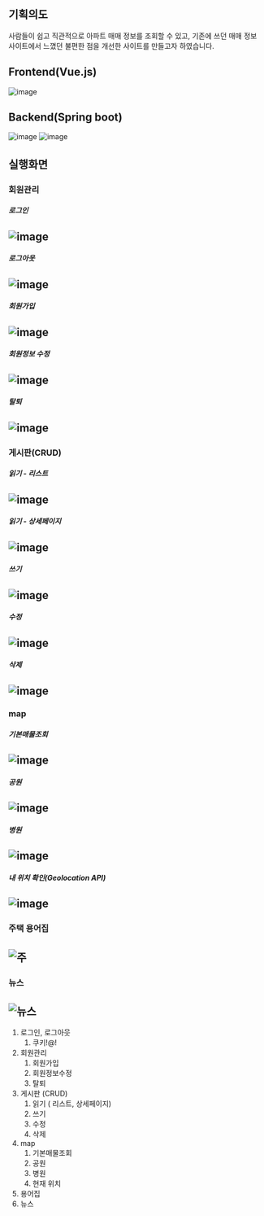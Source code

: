 ## 기획의도
사람들이 쉽고 직관적으로 아파트 매매 정보를 조회할 수 있고,
기존에 쓰던 매매 정보 사이트에서 느꼈던 불편한 점을 개선한 사이트를 만들고자 하였습니다.


## Frontend(Vue.js) 
![image](/uploads/56bf5c7d580ea0f21af79adfc3751a9f/image.png)

## Backend(Spring boot)
![image](/uploads/88d43bf47f0afba7558155b437f6a7ba/image.png)
![image](/uploads/8348d63bbeb1bed603d0efbc0fe49ce1/image.png)


## 실행화면

### 회원관리

##### 로그인
![image](/uploads/03ba3f009b2c990d3d7b24edeaa9e0df/image.png)
---------- 
##### 로그아웃
![image](/uploads/7f0d816944b0fca38bf8f96181303a85/image.png)
---------- 
##### 회원가입
![image](/uploads/d7def99a2de9cf483d5ab04fd1bfa74e/image.png)
---------- 
##### 회원정보 수정
![image](/uploads/ac2e77612f8591b648d126c62f4ff645/image.png)
---------- 
##### 탈퇴
![image](/uploads/343fd42f17a60eafb733719855d8417b/image.png)
---------- 
### 게시판(CRUD)

##### 읽기 - 리스트
![image](/uploads/790061878ae030e284eeaf15bc2e3ff2/image.png)
---------- 
##### 읽기 - 상세페이지
![image](/uploads/5de7288ea0dff9b5d5f29f2c4cee1b91/image.png)
---------- 
##### 쓰기
![image](/uploads/ee78e7dd5150341ebbc25c66ea6e677d/image.png)
---------- 
##### 수정
![image](/uploads/392ec98d076b5f8d57b185af5c958ff4/image.png)
---------- 
##### 삭제
![image](/uploads/5de7288ea0dff9b5d5f29f2c4cee1b91/image.png)
---------- 
### map

##### 기본매물조회
![image](/uploads/87a01c9064a2936bdd0aee494d3cb6a5/image.png)
---------- 
##### 공원
![image](/uploads/1608e62e562a02daa520ab1b6bd3f82d/image.png)
---------- 
##### 병원
![image](/uploads/5d64a838320afeafb16c0bb89ff983da/image.png)
---------- 
##### 내 위치 확인(Geolocation API)
![image](/uploads/52cf85406f81620b1cb64303d1b95bc5/image.png)
---------- 
### 주택 용어집
![주](/uploads/e16f56fcb3a9a37871733045f8b19f66/주.png)
---------- 
### 뉴스
![뉴스](/uploads/f845ed6f8d0e02a9197140f2592a5961/뉴스.png)
---------- 

1. 로그인, 로그아웃
    1. 쿠키!@!
2. 회원관리
    1. 회원가입
    2. 회원정보수정
    3. 탈퇴
3. 게시판 (CRUD)
    1. 읽기 ( 리스트, 상세페이지)
    2. 쓰기
    3. 수정
    4. 삭제
4. map
    1. 기본매물조회
    2. 공원
    3. 병원
    4. 현재 위치
5. 용어집
6. 뉴스